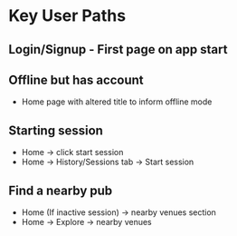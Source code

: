 # Key User Paths

## Login/Signup - First page on app start

## Offline but has account

- Home page with altered title to inform offline mode

## Starting session

- Home -> click start session
- Home -> History/Sessions tab -> Start session

## Find a nearby pub

- Home (If inactive session) -> nearby venues section
- Home -> Explore -> nearby venues
